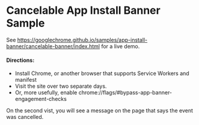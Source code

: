 Cancelable App Install Banner Sample
===

See https://googlechrome.github.io/samples/app-install-banner/cancelable-banner/index.html for a live demo.


#### Directions:

* Install Chrome, or another browser that supports Service Workers and manifest
* Visit the site over two separate days.
* Or, more usefully, enable chrome://flags/#bypass-app-banner-engagement-checks

On the second vist, you will see a message on the page that says the event was cancelled.